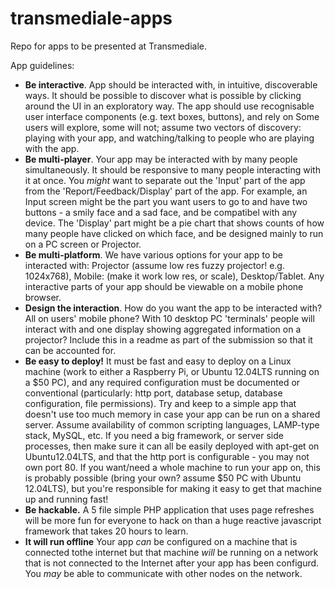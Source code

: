 # transmediale-apps
Repo for apps to be presented at Transmediale.

App guidelines:

- **Be interactive**. App should be interacted with, in intuitive, discoverable ways. It should be possible to discover what is possible by clicking around the UI in an exploratory way. The app should use recognisable user interface components (e.g. text boxes, buttons), and rely on  Some users will explore, some will not; assume two vectors of discovery: playing with your app, and watching/talking to people who are playing with the app. 
- **Be multi-player**. Your app may be interacted with by many people simultaneously. It should be responsive to many people interacting with it at once. You *might* want to separate out the 'Input' part of the app from the 'Report/Feedback/Display' part of the app. For example, an Input screen might be the part you want users to go to and have two buttons - a smily face and a sad face, and be compatibel with any device. The 'Display' part might be a pie chart that shows counts of how many people have clicked on which face, and be designed mainly to run on a PC screen or Projector.
- **Be multi-platform**. We have various options for your app to be interacted with: Projector (assume low res fuzzy projector! e.g. 1024x768), Mobile: (make it work low res, or scale), Desktop/Tablet. Any interactive parts of your app should be viewable on a mobile phone browser. 
- **Design the interaction**. How do you want the app to be interacted with? All on users' mobile phone? With 10 desktop PC 'terminals' people will interact with and one display showing aggregated information on a projector? Include this in a readme as part of the submission so that it can be accounted for. 
- **Be easy to deploy!** It must be fast and easy to deploy on a Linux machine (work to either a Raspberry Pi, or Ubuntu 12.04LTS running on a $50 PC), and any required configuration must be documented or conventional (particularly: http port, database setup, database configuration, file permissions). Try and keep to a simple app that doesn't use too much memory in case your app can be run on a shared server. Assume availability of common scripting languages, LAMP-type stack, MySQL, etc. If you need a big framework, or server side processes, then make sure it can all be easily deployed with apt-get on Ubuntu12.04LTS, and that the http port is configurable - you may not own port 80. If you want/need a whole machine to run your app on, this is probably possible (bring your own? assume $50 PC with Ubuntu 12.04LTS), but you're responsible for making it easy to get that machine up and running fast!
- **Be hackable.** A 5 file simple PHP application that uses page refreshes will be more fun for everyone to hack on than a huge reactive javascript framework that takes 20 hours to learn.
- **It will run offline** Your app *can* be configured on a machine that is connected tothe internet but that machine *will* be running on a network that is not connected to the Internet after your app has been configurd. You *may* be able to communicate with other nodes on the network.
